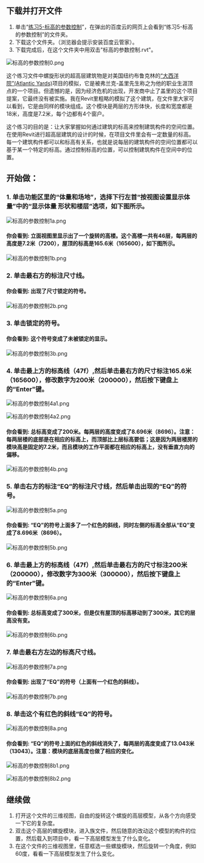 ## 下载并打开文件

1. 单击“[练习5-标高的参数控制](http://pan.baidu.com/s/1bbSqpK)”，在弹出的百度云的网页上会看到“练习5-标高的参数控制”的文件夹。
2. 下载这个文件夹。（浏览器会提示安装百度云管家）。
3. 下载完成后，在这个文件夹中用双击"标高的参数控制.rvt"。

![标高的参数控制0.png](/images/标高的参数控制/标高的参数控制0.png)

这个练习文件中螺旋形状的超高层建筑物是对美国纽约布鲁克林的[“大西洋院”(Atlantic Yards)](https://courses.washington.edu/gehlstud/gehl-studio/wp-content/themes/gehl-studio/downloads/Autumn2008/Atlantic_Yards.pdf)项目的模拟，它是被弗兰克-盖里先生称之为他的职业生涯顶点的一个项目。但遗憾的是，因为经济危机的出现，开发商中止了盖里的这个项目提案，它最终没有被实施。我在Revit里粗略的模拟了这个建筑，在文件里大家可以看到，它是由同样的模块组成。这个模块是两层的方形体快，长度和宽度都是18米，高度是7.2米，每个边都有4个窗户。

这个练习的目的是：让大家掌握如何通过建筑的标高来控制建筑构件的空间位置。在使用Revit进行超高层建筑的设计的时候，在项目文件里会有一定数量的标高。每一个建筑构件都可以和标高有关系，也就是说每层的建筑构件的空间位置都可以基于某一个特定的标高。通过控制标高的位置，可以控制建筑构件在空间中的位置。

## 开始做：

### 1. 单击功能区里的“体量和场地”，选择下行左首“按视图设置显示体量”中的“显示体量 形状和楼层”选项，如下图所示。

![标高的参数控制1a.png](/images/标高的参数控制/标高的参数控制1a.png)

#### 你会看到: 立面视图里显示出了一个旋转的高楼。这个高楼一共有46层，每两层的高度是7.2米（7200），屋顶的标高是165.6米（165600），如下图所示。

![标高的参数控制1b.png](/images/标高的参数控制/标高的参数控制1b.png)

### 2. 单击最右方的标注尺寸线。

#### 你会看到: 出现了尺寸锁定的符号。

![标高的参数控制2b.png](/images/标高的参数控制/标高的参数控制2b.png)

### 3. 单击锁定的符号。

#### 你会看到: 这个符号变成了未被锁定的显示。

![标高的参数控制3b.png](/images/标高的参数控制/标高的参数控制3b.png)

### 4. 单击最上方的标高线（47f）,然后单击最右方的尺寸标注165.6米（165600），修改数字为200米（200000），然后按下键盘上的“Enter"键。

![标高的参数控制4a1.png](/images/标高的参数控制/标高的参数控制4a1.png)

![标高的参数控制4a2.png](/images/标高的参数控制/标高的参数控制4a2.png)

#### 你会看到: 总标高变成了200米。每两层的高度变成了8.696米（8696）。注意：每两层楼的底部是在相应的标高上，而顶部比上层标高要低；这是因为两层楼房的模块高是固定的7.2米，而且模块的工作平面都在相应的标高上，没有垂直方向的偏移。

![标高的参数控制4b.png](/images/标高的参数控制/标高的参数控制4b.png)

### 5. 单击右方的标注“EQ”的标注尺寸线，然后单击出现的“EQ”的符号。

![标高的参数控制5a.png](/images/标高的参数控制/标高的参数控制5a.png)

#### 你会看到: “EQ”的符号上面多了一个红色的斜线，同时左侧的标高全部从“EQ”变成了8.696米（8696）。

![标高的参数控制5b.png](/images/标高的参数控制/标高的参数控制5b.png)

### 6. 单击最上方的标高线（47f）,然后单击最右方的尺寸标注200米（200000），修改数字为300米（300000），然后按下键盘上的“Enter"键。

![标高的参数控制6a.png](/images/标高的参数控制/标高的参数控制6a.png)

#### 你会看到: 总标高变成了300米，但是仅有屋顶的标高移动到了300米，其它的层高没有变。

![标高的参数控制6b.png](/images/标高的参数控制/标高的参数控制6b.png)

### 7. 单击最右方左边的标高尺寸线。

![标高的参数控制7a.png](/images/标高的参数控制/标高的参数控制7a.png)

#### 你会看到: 出现了“EQ”的符号（上面有一个红色的斜线）。

![标高的参数控制7b.png](/images/标高的参数控制/标高的参数控制7b.png)

### 8. 单击这个有红色的斜线“EQ”的符号。

![标高的参数控制8a.png](/images/标高的参数控制/标高的参数控制8a.png)

#### 你会看到: “EQ”的符号上面的红色的斜线消失了，每两层的高度变成了13.043米（13043）。注意：模块的底层高度也做了相应的变化。

![标高的参数控制8b1.png](/images/标高的参数控制/标高的参数控制8b1.png)

![标高的参数控制8b2.png](/images/标高的参数控制/标高的参数控制8b2.png)

## 继续做

1. 打开这个文件的三维视图，自由的旋转这个螺旋的高层模型，从各个方向感受一下它的复杂度。
2. 双击这个高层的螺旋模块，进入族文件，然后随意的改动这个模型的构件的位置，然后载入到项目中，看一下高层模型发生了什么变化。
3. 在这个文件的三维视图里，任意框选一些螺旋模块，然后旋转一个角度，例如60度，看看一下高层模型发生了什么变化。


